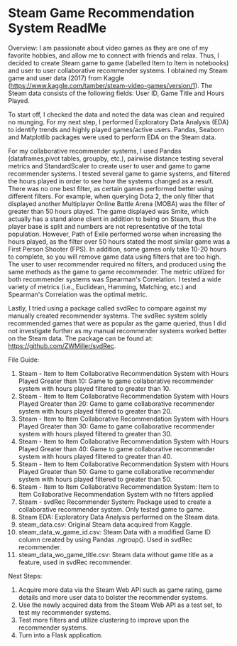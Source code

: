 # Steam Game Recommendation System ReadMe

Overview: 
I am passionate about video games as they are one of my favorite hobbies, and allow me to connect with friends and relax. 
Thus, I decided to create Steam game to game (labelled Item to Item in notebooks) and user to user collaborative recommender systems. 
I obtained my Steam game and user data (2017) from Kaggle (https://www.kaggle.com/tamber/steam-video-games/version/1). The Steam data consists 
of the following fields: User ID, Game Title and Hours Played.

To start off, I checked the data and noted the data was clean and required no munging. For my next step, I performed 
Exploratory Data Analysis (EDA) to identify trends and highly played games/active users. Pandas, Seaborn and Matplotlib packages
were used to perform EDA on the Steam data.

For my collaborative recommender systems, I used Pandas (dataframes,pivot tables, groupby, etc.), pairwise distance testing several
metrics and StandardScaler to create user to user and game to game recommender systems. I tested several game to game systems, and
filtered the hours played in order to see how the systems changed as a result. There was no one best filter, as certain games performed
better using different filters. For example, when querying Dota 2, the only filter that displayed another Multiplayer Online Battle Arena 
(MOBA) was the filter of greater than 50 hours played. The game displayed was Smite, which actually has a stand alone client in addition
to being on Steam, thus the player base is split and numbers are not representative of the total population. However, Path of Exile 
performed worse when increasing the hours played, as the filter over 50 hours stated the most similar game was a First Person Shooter (FPS). 
In addition, some games only take 10-20 hours to complete, so you will remove game data using filters that are too high.
The user to user recommender required no filters, and produced using the same methods as the game to game recommender. The metric utilized
for both recommender systems was Spearman's Correlation. I tested a wide variety of metrics (i.e., Euclidean, Hamming, Matching, etc.) and
Spearman's Correlation was the optimal metric. 

Lastly, I tried using a package called svdRec to compare against my manually created recommender systems. The svdRec system solely 
recommended games that were as popular as the game queried, thus I did not investigate further as my manual recommender systems worked
better on the Steam data. The package can be found at: https://github.com/ZWMiller/svdRec.

File Guide:
1) Steam - Item to Item Collaborative Recommendation System with Hours Played Greater than 10: Game to game collaborative recommender
system with hours played filtered to greater than 10.
2) Steam - Item to Item Collaborative Recommendation System with Hours Played Greater than 20: Game to game collaborative recommender
system with hours played filtered to greater than 20.
3) Steam - Item to Item Collaborative Recommendation System with Hours Played Greater than 30: Game to game collaborative recommender
system with hours played filtered to greater than 30.
4) Steam - Item to Item Collaborative Recommendation System with Hours Played Greater than 40: Game to game collaborative recommender
system with hours played filtered to greater than 40.
5) Steam - Item to Item Collaborative Recommendation System with Hours Played Greater than 50: Game to game collaborative recommender
system with hours played filtered to greater than 50.
6) Steam - Item to Item Collaborative Recommendation System: Item to Item Collaborative Recommendation System with no filters applied
7) Steam - svdRec Recommender System: Package used to create a collaborative recommender system. Only tested game to game. 
8) Steam EDA: Exploratory Data Analysis performed on the Steam data.
9) steam_data.csv: Original Steam data acquired from Kaggle.
10) steam_data_w_game_id.csv: Steam Data with a modified Game ID column created by using Pandas .ngroup(). Used in svdRec recommender.
11) steam_data_wo_game_title.csv: Steam data without game title as a feature, used in svdRec recommender.

Next Steps:
1) Acquire more data via the Steam Web API such as game rating, game details and more user data to bolster the recommender systems.
2) Use the newly acquired data from the Steam  Web API as a test set, to test my recommender systems. 
3) Test more filters and utilize clustering to improve upon the recommender systems. 
4) Turn into a Flask application.